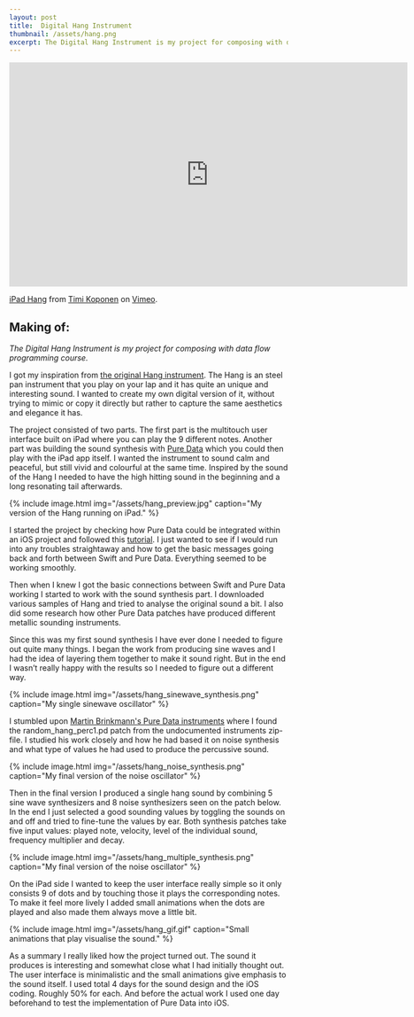 ```yaml
---
layout: post
title:  Digital Hang Instrument
thumbnail: /assets/hang.png
excerpt: The Digital Hang Instrument is my project for composing with data flow programming course. Sound synthesis is done in Pure Data and the Hang like multitouch user interface for playing the 9 different notes.
---
```


<iframe src="https://player.vimeo.com/video/201553429" width="720" height="405" frameborder="0" webkitallowfullscreen mozallowfullscreen allowfullscreen></iframe>
<p><a href="https://vimeo.com/201553429">iPad Hang</a> from <a href="https://vimeo.com/user6135320">Timi Koponen</a> on <a href="https://vimeo.com">Vimeo</a>.</p>

## Making of:

*The Digital Hang Instrument is my project for composing with data flow programming course.*

I got my inspiration from [the original Hang instrument](https://en.wikipedia.org/wiki/Hang_(instrument)). The Hang is an steel pan instrument that you play on your lap and it has quite an unique and interesting sound. I wanted to create my own digital version of it, without trying to mimic or copy it directly but rather to capture the same aesthetics and elegance it has.

The project consisted of two parts. The first part is the multitouch user interface built on iPad where you can play the 9 different notes. Another part was building the sound synthesis with [Pure Data](https://puredata.info/) which you could then play with the iPad app itself. I wanted the instrument to sound calm and peaceful, but still vivid and colourful at the same time. Inspired by the sound of the Hang I needed to have the high hitting sound in the beginning and a long resonating tail afterwards.

{% include image.html
            img="/assets/hang_preview.jpg"
            caption="My version of the Hang running on iPad." %}

I started the project by checking how Pure Data could be integrated within an iOS project and followed this [tutorial](http://defuncapps.tumblr.com/post/129644152544/making-ios-music-apps-with-pure-data-libpd-and). I just wanted to see if I would run into any troubles straightaway and how to get the basic messages going back and forth between Swift and Pure Data. Everything seemed to be working smoothly.

Then when I knew I got the basic connections between Swift and Pure Data working I started to work with the sound synthesis part. I downloaded various samples of Hang and tried to analyse the original sound a bit. I also did some research how other Pure Data patches have produced different metallic sounding instruments.

Since this was my first sound synthesis I have ever done I needed to figure out quite many things. I began the work from producing sine waves and I had the idea of layering them together to make it sound right. But in the end I wasn’t really happy with the results so I needed to figure out a different way.

{% include image.html
            img="/assets/hang_sinewave_synthesis.png"
            caption="My single sinewave oscillator" %}

I stumbled upon [Martin Brinkmann's Pure Data instruments](http://www.martin-brinkmann.de/pd-patches.html) where I found the random_hang_perc1.pd patch from the undocumented instruments zip-file. I studied his work closely and how he had based it on noise synthesis and what type of values he had used to produce the percussive sound.

{% include image.html
            img="/assets/hang_noise_synthesis.png"
            caption="My final version of the noise oscillator" %}

Then in the final version I produced a single hang sound by combining 5 sine wave synthesizers and 8 noise synthesizers seen on the patch below. In the end I just selected a good sounding values by toggling the sounds on and off and tried to fine-tune the values by ear. Both synthesis patches take five input values: played note, velocity, level of the individual sound, frequency multiplier and decay.

{% include image.html
            img="/assets/hang_multiple_synthesis.png"
            caption="My final version of the noise oscillator" %}


On the iPad side I wanted to keep the user interface really simple so it only consists 9 of dots and by touching those it plays the corresponding notes. To make it feel more lively I added small animations when the dots are played and also made them always move a little bit.

{% include image.html
            img="/assets/hang_gif.gif"
            caption="Small animations that play visualise the sound." %}


As a summary I really liked how the project turned out. The sound it produces is interesting and somewhat close what I had initially thought out. The user interface is minimalistic and the small animations give emphasis to the sound itself. I used total 4 days for the sound design and the iOS coding. Roughly 50% for each. And before the actual work I used one day beforehand to test the implementation of Pure Data into iOS.